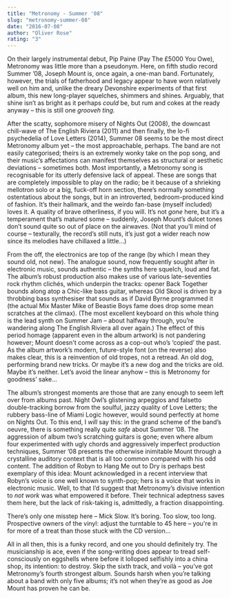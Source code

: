 ```yaml
---
title: "Metronomy - Summer '08"
slug: "metronomy-summer-08"
date: "2016-07-08"
author: "Oliver Rose"
rating: "3"
---
```


On their largely instrumental debut, Pip Paine (Pay The £5000 You Owe), Metronomy was little more than a pseudonym. Here, on fifth studio record Summer ’08, Joseph Mount is, once again, a one-man band. Fortunately, however, the trials of fatherhood and legacy appear to have worn relatively well on him and, unlike the dreary Devonshire experiments of that first album, this new long-player squelches, shimmers and shines. Arguably, that shine isn’t as bright as it perhaps _could_ be, but rum and cokes at the ready anyway – this is still one _grooveh ting._

After the scatty, sophomore misery of Nights Out (2008), the downcast chill-wave of The English Riviera (2011) and then finally, the lo-fi psychedelia of Love Letters (2014), Summer 08 seems to be the most direct Metronomy album yet – the most approachable, perhaps. The band are not easily categorised; theirs is an extremely wonky take on the pop song, and their music’s affectations can manifest themselves as structural or aesthetic deviations – sometimes both. Most importantly, a Metronomy song is recognisable for its utterly defensive lack of appeal. These are songs that are completely impossible to play on the radio; be it because of a shrieking mellotron solo or a big, fuck-off horn section, there’s normally something ostentatious about the songs, but in an introverted, bedroom-produced kind of fashion. It’s their hallmark, and the weirdo fan-base (myself included) loves it. A quality of brave otherliness, if you will. It’s not _gone_ here, but it’s a temperament that’s matured some – suddenly, Joseph Mount’s dulcet tones don’t sound quite so out of place on the airwaves. (Not that you’ll mind of course – texturally, the record’s still nuts, it’s just got a wider reach now since its melodies have chillaxed a little...)

From the off, the electronics are top of the range (by which I mean they sound old, not new). The analogue sound, now frequently sought after in electronic music, sounds authentic – the synths here squelch, loud and fat. The album’s robust production also makes use of various late-seventies rock rhythm clichés, which underpin the tracks: opener Back Together bounds along atop a Chic-like bass guitar, whereas Old Skool is driven by a throbbing bass synthesiser that sounds as if David Byrne programmed it (the actual Mix Master Mike of Beastie Boys fame does drop some mean scratches at the climax). (The most excellent keyboard on this whole thing is the lead synth on Summer Jam – about halfway through, you’re wandering along The English Riviera all over again.) The effect of this period homage (apparent even in the album artwork) is not pandering however; Mount doesn't come across as a cop-out who’s ‘copied’ the past. As the album artwork’s modern, future-style font (on the reverse) also makes clear, this is a reinvention of old tropes, not a retread. An old dog, performing brand new tricks. Or maybe it’s a new dog and the tricks are old. Maybe it’s neither. Let’s avoid the linear anyhow – this is Metronomy for goodness’ sake…

The album’s strongest moments are those that are zany enough to seem left over from albums past. Night Owl’s glistening arpeggios and falsetto double-tracking borrow from the soulful, jazzy quality of Love Letters; the rubbery bass-line of Miami Logic however, would sound perfectly at home on Nights Out. To this end, I _will_ say this: in the grand scheme of the band’s oeuvre, there is something really quite _safe_ about Summer ’08. The aggression of album two’s scratching guitars is gone; even where album four experimented with ugly chords and aggressively imperfect production techniques, Summer ’08 presents the otherwise inimitable Mount through a crystalline auditory context that is all too common compared with his odd content. The addition of Robyn to Hang Me out to Dry is perhaps best exemplary of this idea: Mount acknowledged in a recent interview that Robyn’s voice is one well known to synth-pop; hers is a voice that works in electronic music. Well, to that I’d suggest that Metronomy’s divisive intention to _not work_ was what empowered it before. Their technical adeptness saves them here, but the lack of risk-taking is, admittedly, a fraction disappointing.

There’s only one misstep here – Mick Slow. It’s boring. Too slow, too long. Prospective owners of the vinyl: adjust the turntable to 45 here – you're in for more of a treat than those stuck with the CD version…

All in all then, this is a funky record, and one you should definitely try. The musicianship is ace, even if the song-writing does appear to tread self-consciously on eggshells where before it lolloped selfishly into a china shop, its intention: to destroy. Skip the sixth track, and voilà – you’ve got Metronomy’s fourth strongest album. Sounds harsh when you’re talking about a band with only five albums; it’s not when they’re as good as Joe Mount has proven he can be.
